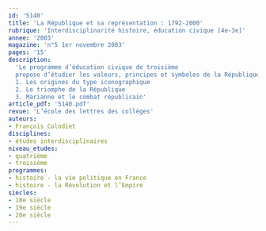 ```yaml
---
id: '5140'
title: 'La République et sa représentation : 1792-2000'
rubrique: 'Interdisciplinarité histoire, éducation civique [4e-3e]'
annee: '2003'
magazine: 'n°5 1er novembre 2003'
pages: '15'
description: 
  'Le programme d’éducation civique de troisième
  propose d’étudier les valeurs, principes et symboles de la République. Il est précisé que « La République française a ses symboles : une devise (liberté, égalité, fraternité), un hymne national (“La Marseillaise”), un drapeau, une effigie (Marianne). » C’est autour de cette dernière allégorie que cet article propose une leçon qui permet de réviser avec les élèves les dates du programme d’histoire de l’année en rapport avec les différentes républiques et, aussi, certains événements du programme d’histoire de quatrième. Les dates retenues sont celles susceptibles d’être proposées lors de l’épreuve de repérage chronologique. L’article montre que l’allégorie républicaine n’est pas un archétype immuable. Au contraire, sa production dépend d’événements qui sont reconstitués grâce à une lecture iconographique attentive.
  1. Les origines du type iconographique
  2. Le triomphe de la République
  3. Marianne et le combat républicain'
article_pdf: '5140.pdf'
revue: 'L’école des lettres des collèges'
auteurs:
- François Colodiet
disciplines:
- études interdisciplinaires
niveau_etudes:
- quatrième
- troisième
programmes:
- histoire - la vie politique en France
- histoire - la Révolution et l’Empire
siecles:
- 18e siècle
- 19e siècle
- 20e siècle
---
```

